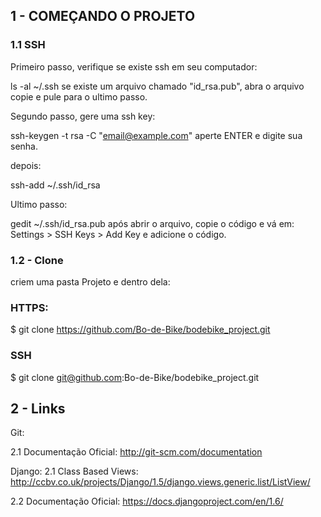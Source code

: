 
## 1 - COMEÇANDO O PROJETO

### 1.1 SSH

Primeiro passo, verifique se existe ssh em seu computador:

ls -al ~/.ssh
se existe um arquivo chamado "id_rsa.pub", abra o arquivo copie e pule para o ultimo passo.

Segundo passo, gere uma ssh key:

ssh-keygen -t rsa -C "email@example.com"
aperte ENTER e digite sua senha.

depois:

ssh-add ~/.ssh/id_rsa

Ultimo passo:

gedit ~/.ssh/id_rsa.pub
após abrir o arquivo, copie o código e vá em: Settings > SSH Keys > Add Key e adicione o código.

### 1.2 - Clone

criem uma pasta Projeto e dentro dela:

### HTTPS:

$ git clone https://github.com/Bo-de-Bike/bodebike_project.git

### SSH

$ git clone git@github.com:Bo-de-Bike/bodebike_project.git

## 2 - Links

Git:

2.1 Documentação Oficial: http://git-scm.com/documentation

Django:
2.1 Class Based Views: http://ccbv.co.uk/projects/Django/1.5/django.views.generic.list/ListView/

2.2 Documentação Oficial: https://docs.djangoproject.com/en/1.6/
